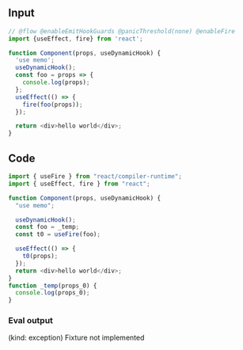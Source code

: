 
## Input

```javascript
// @flow @enableEmitHookGuards @panicThreshold(none) @enableFire
import {useEffect, fire} from 'react';

function Component(props, useDynamicHook) {
  'use memo';
  useDynamicHook();
  const foo = props => {
    console.log(props);
  };
  useEffect(() => {
    fire(foo(props));
  });

  return <div>hello world</div>;
}

```

## Code

```javascript
import { useFire } from "react/compiler-runtime";
import { useEffect, fire } from "react";

function Component(props, useDynamicHook) {
  "use memo";

  useDynamicHook();
  const foo = _temp;
  const t0 = useFire(foo);

  useEffect(() => {
    t0(props);
  });
  return <div>hello world</div>;
}
function _temp(props_0) {
  console.log(props_0);
}

```
      
### Eval output
(kind: exception) Fixture not implemented